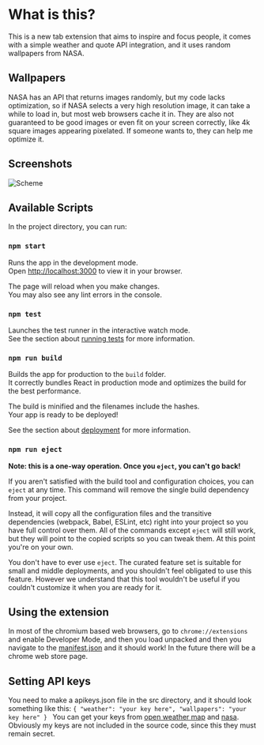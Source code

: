 # What is this?

This is a new tab extension that aims to inspire and focus people, it comes with a simple weather and quote API integration, and it uses random wallpapers from NASA.

## Wallpapers

NASA has an API that returns images randomly, but my code lacks optimization, so if NASA selects a very high resolution image, it can take a while to load in, but most web browsers cache it in. They are also not guaranteed to be good images or even fit on your screen correctly, like 4k square images appearing pixelated. If someone wants to, they can help me optimize it.

## Screenshots

![Scheme](Screenshots/Screenshot1.png)

## Available Scripts

In the project directory, you can run:

### `npm start`

Runs the app in the development mode.\
Open [http://localhost:3000](http://localhost:3000) to view it in your browser.

The page will reload when you make changes.\
You may also see any lint errors in the console.

### `npm test`

Launches the test runner in the interactive watch mode.\
See the section about [running tests](https://facebook.github.io/create-react-app/docs/running-tests) for more information.

### `npm run build`

Builds the app for production to the `build` folder.\
It correctly bundles React in production mode and optimizes the build for the best performance.

The build is minified and the filenames include the hashes.\
Your app is ready to be deployed!

See the section about [deployment](https://facebook.github.io/create-react-app/docs/deployment) for more information.

### `npm run eject`

**Note: this is a one-way operation. Once you `eject`, you can't go back!**

If you aren't satisfied with the build tool and configuration choices, you can `eject` at any time. This command will remove the single build dependency from your project.

Instead, it will copy all the configuration files and the transitive dependencies (webpack, Babel, ESLint, etc) right into your project so you have full control over them. All of the commands except `eject` will still work, but they will point to the copied scripts so you can tweak them. At this point you're on your own.

You don't have to ever use `eject`. The curated feature set is suitable for small and middle deployments, and you shouldn't feel obligated to use this feature. However we understand that this tool wouldn't be useful if you couldn't customize it when you are ready for it.

## Using the extension

In most of the chromium based web browsers, go to `chrome://extensions` and enable Developer Mode, and then you load unpacked and then you navigate to the [manifest.json](https://bitbucket.org/KynuxGamesInc/kalele/src/master/manifest.json) and it should work! In the future there will be a chrome web store page.

## Setting API keys

You need to make a apikeys.json file in the src directory, and it should look something like this:
`{
	"weather": "your key here",
	"wallpapers": "your key here"
}
`
You can get your keys from [open weather map](https://openweathermap.org/api) and [nasa](https://api.nasa.gov/). Obviously my keys are not included in the source code, since this they must remain secret.
